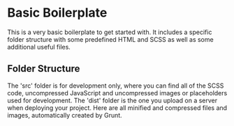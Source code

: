 # Basic Boilerplate

This is a very basic boilerplate to get started with. It includes a specific folder structure with some predefined HTML and SCSS as well as some additional useful files.

## Folder Structure

The 'src' folder is for development only, where you can find all of the SCSS code, uncompressed JavaScript and uncompressed images or placeholders used for development.
The 'dist' folder is the one you upload on a server when deploying your project. Here are all minified and compressed files and images, automatically created by Grunt.